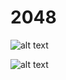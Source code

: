 # 2048

![alt text](https://i.ibb.co/C7VMb8C/20482.png)

![alt text](https://i.ibb.co/1XnwH0v/2048.png)
